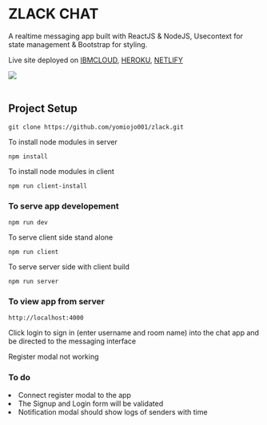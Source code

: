 <h1>ZLACK CHAT</h1>
<p>A realtime messaging app built with ReactJS & NodeJS, Usecontext for state management & Bootstrap for styling.</p>

Live site deployed on
<a href="https://zlack-chat.eu-gb.cf.appdomain.cloud/">IBMCLOUD</a>,
<a href="https://zlack-chat.herokuapp.com/">HEROKU</a>,
<a href="https://5f7e3e352224ee2d2130e68d--ecstatic-rosalind-b0b5d4.netlify.app/">NETLIFY</a>

<img src="https://res.cloudinary.com/dr42i3vg0/image/upload/v1602166112/Screenshot_994_1_ragw9j.png" />
<br>
<br>
<h2>Project Setup</h2>

<pre><code>git clone https://github.com/yomiojo001/zlack.git</code></pre>
<p>To install node modules in server</p>
<pre><code>npm install</code></pre>
<p>To install node modules in client</p>
<pre><code>npm run client-install</code></pre>

<h3>To serve app developement</h3>
<pre><code>npm run dev</code></pre>
<p>To serve client side stand alone</p>
<pre><code>npm run client</code></pre>
<p>To serve server side with client build</p>
<pre><code>npm run server</code></pre>

<h3>To view app from server</h3>
<pre><code>http://localhost:4000</code></pre>

<p>Click login to sign in (enter username and room name) into the chat app and be directed to the messaging interface</p>
<p>Register modal not working</p>

<h3>To do</h3>
<li>Connect register modal to the app</li>
<li>The Signup and Login form will be validated</li>
<li>Notification modal should show logs of senders with time</li>






